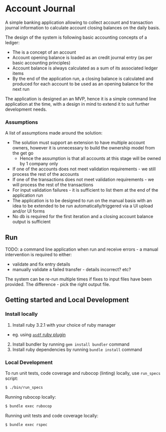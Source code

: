 # Account Journal

A simple banking application allowing to collect account and transaction journal information to calculate account closing balances on the daily basis.

The design of the system is following basic accounting concepts of a ledger:
- The is a concept of an account
- Account opening balance is loaded as an credit journal entry (as per basic accounting principles)
- Account balance is always calculated as a sum of its associated ledger items
- By the end of the application run, a closing balance is calculated and produced for each account to be used as an opening balance for the next run

The application is designed an an MVP, hence it is a simple command line application at the time, with a design in mind to extend it to suit further development needs.
### Assumptions

A list of assumptions made around the solution:

- The solution must support an extension to have multiple account owners, however it is unnecessary to build the ownership model from the get go
  - Hence the assumption is that all accounts at this stage will be owned by 1 company only
- If one of the accounts does not meet validation requirements - we still process the rest of the accounts
- If one of the transactions does not meet validation requirements - we will process the rest of the transactions
- For input validation failures - it is sufficient to list them at the end of the application run
- The application is to be designed to run on the manual basis with an idea to be extended to be run automatically/triggered via a UI upload and/or UI forms
- No db is required for the first iteration and a closing account balance output is sufficient 


## Run

TODO:
a command line application
when run and receive errors - a manual intervention is required to either:
- validate and fix entry details
- manually validate a failed transfer - details incorrect? etc?

The system can be re-run multiple times if fixes to input files have been provided. The difference - pick the right output file.

## Getting started and Local Development

### Install locally

1. Install ruby 3.2.1 with your choice of ruby manager
  - eg. using [`asdf` ruby plugin](https://github.com/asdf-vm/asdf-ruby)
2. Install bundler by running `gem install bundler` command
3. Install ruby dependencies by running `bundle install` command

### Local Development

To run unit tests, code coverage and rubocop (linting) locally, use `run_specs` script:

```bash
$ ./bin/run_specs
```

Running rubocop locally:

```bash
$ bundle exec rubocop
```

Running unit tests and code coverage locally:

```bash
$ bundle exec rspec
```

